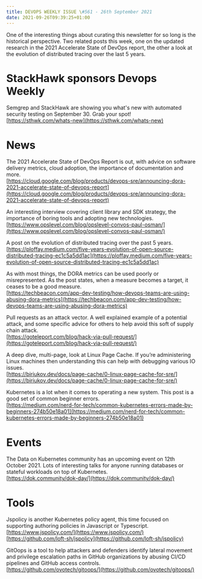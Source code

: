 ```yaml
---
title: DEVOPS WEEKLY ISSUE \#561 - 26th September 2021 
date: 2021-09-26T09:39:25+01:00
---
```


One of the interesting things about curating this newsletter for so long is the historical perspective. Two related posts this week, one on the updated research in the 2021 Accelerate State of DevOps report, the other a look at the evolution of distributed tracing over the last 5 years.


StackHawk sponsors Devops Weekly
============================

Semgrep and StackHawk are showing you what's new with automated security testing on September 30. Grab your spot!
<br>[https://sthwk.com/whats-new](https://sthwk.com/whats-new)


News
====

The 2021 Accelerate State of DevOps Report is out, with advice on software delivery metrics, cloud adoption, the importance of documentation and more.
<br>[https://cloud.google.com/blog/products/devops-sre/announcing-dora-2021-accelerate-state-of-devops-report](https://cloud.google.com/blog/products/devops-sre/announcing-dora-2021-accelerate-state-of-devops-report)


An interesting interview covering client library and SDK strategy, the importance of boring tools and adopting new technologies.
<br>[https://www.opslevel.com/blog/opslevel-convos-paul-osman/](https://www.opslevel.com/blog/opslevel-convos-paul-osman/)


A post on the evolution of distributed tracing over the past 5 years.
<br>[https://ploffay.medium.com/five-years-evolution-of-open-source-distributed-tracing-ec1c5a5dd1ac](https://ploffay.medium.com/five-years-evolution-of-open-source-distributed-tracing-ec1c5a5dd1ac)


As with most things, the DORA metrics can be used poorly or misrepresented. As the post states, when a measure becomes a target, it ceases to be a good measure.
<br>[https://techbeacon.com/app-dev-testing/how-devops-teams-are-using-abusing-dora-metrics](https://techbeacon.com/app-dev-testing/how-devops-teams-are-using-abusing-dora-metrics)


Pull requests as an attack vector. A well explained example of a potential attack, and some specific advice for others to help avoid this soft of supply chain attack.
<br>[https://goteleport.com/blog/hack-via-pull-request/](https://goteleport.com/blog/hack-via-pull-request/)


A deep dive, multi-page, look at Linux Page Cache. If you’re administering Linux machines then understanding this can help with debugging various IO issues.
<br>[https://biriukov.dev/docs/page-cache/0-linux-page-cache-for-sre/](https://biriukov.dev/docs/page-cache/0-linux-page-cache-for-sre/)


Kubernetes is a lot when it comes to operating a new system. This post is a good set of common beginner errors.
<br>[https://medium.com/nerd-for-tech/common-kubernetes-errors-made-by-beginners-274b50e18a01](https://medium.com/nerd-for-tech/common-kubernetes-errors-made-by-beginners-274b50e18a01)


Events
======

The Data on Kubernetes community has an upcoming event on 12th October 2021. Lots of interesting talks for anyone running databases or stateful workloads on top of Kubernetes.
<br>[https://dok.community/dok-day/](https://dok.community/dok-day/)


Tools
=====

Jspolicy is another Kubernetes policy agent, this time focused on supporting authoring policies in Javascript or Typescript.
<br>[https://www.jspolicy.com/](https://www.jspolicy.com/)
<br>[https://github.com/loft-sh/jspolicy](https://github.com/loft-sh/jspolicy)


GitOops is a tool to help attackers and defenders identify lateral movement and privilege escalation paths in GitHub organizations by abusing CI/CD pipelines and GitHub access controls.
<br>[https://github.com/ovotech/gitoops/](https://github.com/ovotech/gitoops/)





